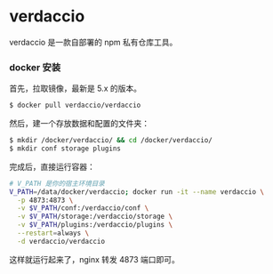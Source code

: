 # verdaccio

verdaccio 是一款自部署的 npm 私有仓库工具。

### docker 安装

首先，拉取镜像，最新是 5.x 的版本。

```sh
$ docker pull verdaccio/verdaccio
```

然后，建一个存放数据和配置的文件夹：

```sh
$ mkdir /docker/verdaccio/ && cd /docker/verdaccio/
$ mkdir conf storage plugins
```

完成后，直接运行容器：

```sh
# V_PATH 是你的宿主环境目录
V_PATH=/data/docker/verdaccio; docker run -it --name verdaccio \
  -p 4873:4873 \
  -v $V_PATH/conf:/verdaccio/conf \
  -v $V_PATH/storage:/verdaccio/storage \
  -v $V_PATH/plugins:/verdaccio/plugins \
  --restart=always \
  -d verdaccio/verdaccio
```

这样就运行起来了，nginx 转发 4873 端口即可。

